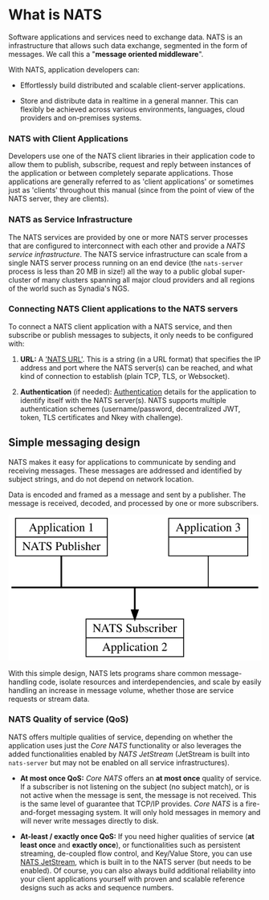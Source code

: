 # What is NATS

Software applications and services need to exchange data. NATS is an infrastructure that allows such data exchange, segmented in the form of messages. We call this a "**message oriented middleware**".

With NATS, application developers can:  

- Effortlessly build distributed and scalable client-server applications.

- Store and distribute data in realtime in a general manner. This can flexibly be achieved across various environments, languages, cloud providers and on-premises systems.

### NATS with Client Applications

Developers use one of the NATS client libraries in their application code to allow them to publish, subscribe, request and reply between instances of the application or between completely separate applications. Those applications are generally referred to as 'client applications' or sometimes just as 'clients' throughout this manual (since from the point of view of the NATS server, they are clients).

### NATS as Service Infrastructure

The NATS services are provided by one or more NATS server processes that are configured to interconnect with each other and provide a *NATS service infrastructure*. The NATS service infrastructure can scale from a single NATS server process running on an end device (the `nats-server` process is less than 20 MB in size!) all the way to a public global super-cluster of many clusters spanning all major cloud providers and all regions of the world such as Synadia's NGS.

### Connecting NATS Client applications to the NATS servers

To connect a NATS client application with a NATS service, and then subscribe or publish messages to subjects, it only needs to be configured with:

1. **URL:** A ['NATS URL'](/using-nats/developing-with-nats/connecting/README.md#nats-url). This is a string (in a URL format) that specifies the IP address and port where the NATS server(s) can be reached, and what kind of connection to establish (plain TCP, TLS, or Websocket).

2. **Authentication** (if needed): [Authentication](/using-nats/developing-with-nats/connecting/README.md#authentication-details) details for the application to identify itself with the NATS server(s). NATS supports multiple authentication schemes (username/password, decentralized JWT, token, TLS certificates and Nkey with challenge).

## Simple messaging design

NATS makes it easy for applications to communicate by sending and receiving messages. These messages are addressed and identified by subject strings, and do not depend on network location.

Data is encoded and framed as a message and sent by a publisher. The message is received, decoded, and processed by one or more subscribers.

![](../../.gitbook/assets/intro.svg)

With this simple design, NATS lets programs share common message-handling code, isolate resources and interdependencies, and scale by easily handling an increase in message volume, whether those are service requests or stream data.

### NATS Quality of service (QoS)

NATS offers multiple qualities of service, depending on whether the application uses just the _Core NATS_ functionality or also leverages the added functionalities enabled by _NATS JetStream_ (JetStream is built into `nats-server` but may not be enabled on all service infrastructures).  

- **At most once QoS:** _Core NATS_ offers an **at most once** quality of service. If a subscriber is not listening on the subject \(no subject match\), or is not active when the message is sent, the message is not received. This is the same level of guarantee that TCP/IP provides. _Core NATS_ is a fire-and-forget messaging system. It will only hold messages in memory and will never write messages directly to disk.

- **At-least / exactly once QoS:** If you need higher qualities of service (**at least once** and **exactly once**), or functionalities such as persistent streaming, de-coupled flow control, and Key/Value Store, you can use [NATS JetStream](/nats-concepts/jetstream/readme.md), which is built in to the NATS server (but needs to be enabled). Of course, you can also always build additional reliability into your client applications yourself with proven and scalable reference designs such as acks and sequence numbers.

